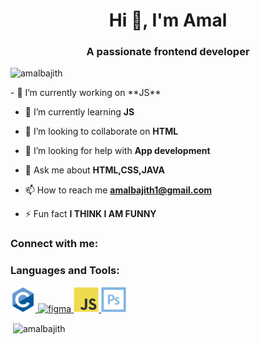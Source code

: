 <h1 align="center">Hi 👋, I'm Amal</h1>
<h3 align="center">A passionate frontend developer</h3>
<p align="left"> <img src="https://komarev.com/ghpvc/?username=amalbajith&label=Profile%20views&color=0e75b6&style=flat" alt="amalbajith" /> </p>
- 🔭 I’m currently working on **JS**

- 🌱 I’m currently learning **JS**

- 👯 I’m looking to collaborate on **HTML**

- 🤝 I’m looking for help with **App development**

- 💬 Ask me about **HTML,CSS,JAVA**

- 📫 How to reach me **amalbajith1@gmail.com**

- ⚡ Fun fact **I THINK I AM FUNNY**

<h3 align="left">Connect with me:</h3>
<p align="left">
</p>

<h3 align="left">Languages and Tools:</h3>
<p align="left"> <a href="https://www.cprogramming.com/" target="_blank" rel="noreferrer"> <img src="https://raw.githubusercontent.com/devicons/devicon/master/icons/c/c-original.svg" alt="c" width="40" height="40"/> </a> <a href="https://www.figma.com/" target="_blank" rel="noreferrer"> <img src="https://www.vectorlogo.zone/logos/figma/figma-icon.svg" alt="figma" width="40" height="40"/> </a> <a href="https://developer.mozilla.org/en-US/docs/Web/JavaScript" target="_blank" rel="noreferrer"> <img src="https://raw.githubusercontent.com/devicons/devicon/master/icons/javascript/javascript-original.svg" alt="javascript" width="40" height="40"/> </a> <a href="https://www.photoshop.com/en" target="_blank" rel="noreferrer"> <img src="https://raw.githubusercontent.com/devicons/devicon/master/icons/photoshop/photoshop-line.svg" alt="photoshop" width="40" height="40"/> </a> </p>

<p>&nbsp;<img align="center" src="https://github-readme-stats.vercel.app/api?username=amalbajith&show_icons=true&locale=en" alt="amalbajith" /></p>
